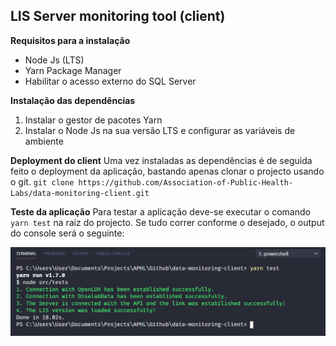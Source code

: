 ## LIS Server monitoring tool (client)

**Requisitos para a instalação**

- Node Js (LTS)
- Yarn Package Manager
- Habilitar o acesso externo do SQL Server

**Instalação das dependências**

1. Instalar o gestor de pacotes Yarn
2. Instalar o Node Js na sua versão LTS e configurar as variáveis de ambiente

**Deployment do client**
Uma vez instaladas as dependências é de seguida feito o deployment da aplicação, bastando apenas clonar o projecto usando o git.
`git clone https://github.com/Association-of-Public-Health-Labs/data-monitoring-client.git`

**Teste da aplicação**
Para testar a aplicação deve-se executar o comando `yarn test` na raíz do projecto.
Se tudo correr conforme o desejado, o output do console será o seguinte:

![](assets/console-output.png)
